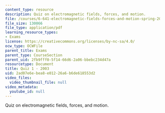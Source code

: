 ```yaml
---
content_type: resource
description: Quiz on electromagnetic fields, forces, and motion.
file: /courses/6-641-electromagnetic-fields-forces-and-motion-spring-2005/2ad07e6ebea8e01226a6b6de618553d2_quiz1.pdf
file_size: 130066
file_type: application/pdf
learning_resource_types:
- Exams
license: https://creativecommons.org/licenses/by-nc-sa/4.0/
ocw_type: OCWFile
parent_title: Exams
parent_type: CourseSection
parent_uid: 2fb9fff0-5f14-66d6-2a06-bbebc234d47a
resourcetype: Document
title: Quiz 1 - 2003
uid: 2ad07e6e-bea8-e012-26a6-b6de618553d2
video_files:
  video_thumbnail_file: null
video_metadata:
  youtube_id: null
---
```

Quiz on electromagnetic fields, forces, and motion.